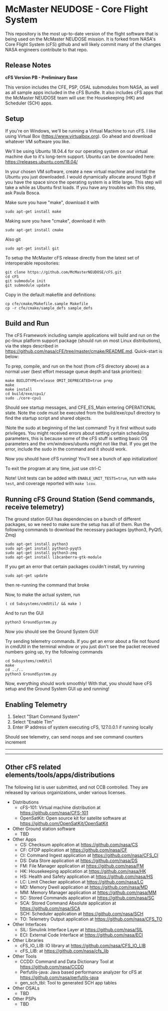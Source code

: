 # McMaster NEUDOSE - Core Flight System 

This repository is the most up-to-date version of the flight software that is being used on the McMaster NEUDOSE mission. It is forked from NASA's Core Flight System (cFS) github and will likely commit many of the changes NASA engineers contribute to that repo. 


## Release Notes
**cFS Version PB - Preliminary Base**

This version includes the CFE, PSP, OSAL submodules from NASA, as well as all sample apps included in the cFS Bundle. It also includes cFS apps that the McMaster NEUDOSE team will use: the Housekeeping (HK) and Scheduler (SCH) apps. 


## Setup
If you're on Windows, we'll be running a Virtual Machine to run cFS. I like using Virtual Box (https://www.virtualbox.org). Go ahead and download whatever VM software you like. 

We'll be using Ubuntu 18.04.4 for our operating system on our virtual machine due to it's long-term support. Ubuntu can be downloaded here: https://releases.ubuntu.com/18.04/

In your chosen VM software, create a new virtual machine and install the Ubuntu you just downloaded. I would dynamically allocate around 15gb if you have the space since the operating system is a little large. This step will take a while as Ubuntu first loads. If you have any troubles with this step, ask Paula Bosca.

Make sure you have "make", download it with 

    sudo apt-get install make

Making sure you have "cmake", download it with 
    
    sudo apt-get install cmake
Also git
    
    sudo apt-get install git


To setup the McMaster cFS release directly from the latest set of interoperable repositories:

    git clone https://github.com/McMasterNEUDOSE/cFS.git
    cd cFS
    git submodule init
    git submodule update

Copy in the default makefile and definitions:

    cp cfe/cmake/Makefile.sample Makefile
    cp -r cfe/cmake/sample_defs sample_defs

## Build and Run

The cFS Framework including sample applications will build and run on the pc-linux platform support package (should run on most Linux distributions), via the steps described in https://github.com/nasa/cFE/tree/master/cmake/README.md.  Quick-start is below:

To prep, compile, and run on the host (from cFS directory above) as a normal user (best effort message queue depth and task priorities):

    make BUILDTYPE=release OMIT_DEPRECATED=true prep
    make
    make install
    cd build/exe/cpu1/
    sudo ./core-cpu1

Should see startup messages, and CFE_ES_Main entering OPERATIONAL state.  Note the code must be executed from the build/exe/cpu1 directory to find the startup script and shared objects.

!Note the sudo at beginning of the last command! Try it first without sudo privileges. You might received errors about setting certain scheduling parameters, this is because some of the cFS stuff is setting basic OS parameters and the vm/windows/ubuntu might not like that. If you get the error, include the sudo in the command and it should work. 

Now you should have cFS running! You'll see a bunch of app initialization!

To exit the program at any time, just use ctrl-C

Note! Unit tests can be added with `ENABLE_UNIT_TESTS=true`, run with `make test`, and coverage reported with `make lcov`.

## Running cFS Ground Station (Send commands, receive telemetry)

The ground station GUI has dependencies on a bunch of different packages, so we need to make sure the setup has all of them. 
Run the following commands to download the necessary packages (python3, PyQt5, Zmq)

    sudo apt-get install python3
    sudo apt-get install python3-pyqt5
    sudo apt-get install python3-zmq
    sudo apt-get install libcanberra-gtk-module

If you get an error that certain packages couldn't install, try running 
    
    sudo apt-get update

then re-running the command that broke 

Now, to make the actual system, run
  
    ( cd Subsystems/cmdUtil/ && make )

And to run the GUI

    python3 GroundSystem.py

Now you should see the Ground System GUI! 

Try sending telemetry commands. If you get an error about a file not found in cmdUtil in the terminal window or you just don't see the packet received numbers going up, try the following commands

    cd Subsystems/cmdUtil
    make
    cd ../..
    python3 GroundSystem.py

Now, everything should work smoothly! With that, you should have cFS setup and the Ground System GUI up and running! 


## Enabling Telemetry 

1. Select "Start Command System"
2. Select "Enable Tlm"
3. Enter IP address of system executing cFS, 127.0.0.1 if running locally

Should see telemetry, can send noops and see command counters increment

 
 
***
***
 
  
  

## Other cFS related elements/tools/apps/distributions

The following list is user submitted, and not CCB controlled.  They are released by various orgainizations, under various licenses.

  - Distributions
    - cFS-101: Virtual machine distribution at https://github.com/nasa/CFS-101
    - OpenSatKit: Open source kit for satelite software at https://github.com/OpenSatKit/OpenSatKit
  - Other Ground station software
    - TBD
  - Other Apps
    - CS: Checksum application at https://github.com/nasa/CS
    - CF: CFDP application at https://github.com/nasa/CF
    - CI: Command Ingest application at https://github.com/nasa/CFS_CI
    - DS: Data Store application at https://github.com/nasa/DS
    - FM: File Manager application at https://github.com/nasa/FM
    - HK: Housekeeping application at https://github.com/nasa/HK
    - HS: Health and Safety application at https://github.com/nasa/HS
    - LC: Limit Checker application at https://github.com/nasa/LC
    - MD: Memory Dwell application at https://github.com/nasa/MD
    - MM: Memory Manager application at https://github.com/nasa/MM
    - SC: Stored Commands application at https://github.com/nasa/SC
    - SCA: Stored Command Absolute application at https://github.com/nasa/SCA
    - SCH: Scheduler application at https://github.com/nasa/SCH
    - TO: Telemetry Output application at https://github.com/nasa/CFS_TO
  - Other Interfaces
    - SIL: Simulink Interface Layer at https://github.com/nasa/SIL
    - ECI: External Code Interface at https://github.com/nasa/ECI
  - Other Libraries
    - cFS_IO_LIB: IO library at https://github.com/nasa/CFS_IO_LIB
    - cFS_LIB: at https://github.com/nasa/cfs_lib
  - Other Tools
    - CCDD: Command and Data Dictionary Tool at https://github.com/nasa/CCDD
    - Perfutils-java: Java based performance analyzer for cFS at https://github.com/nasa/perfutils-java
    - gen_sch_tbl: Tool to generated SCH app tables
  - Other OSALs
    - TBD
  - Other PSPs
    - TBD
